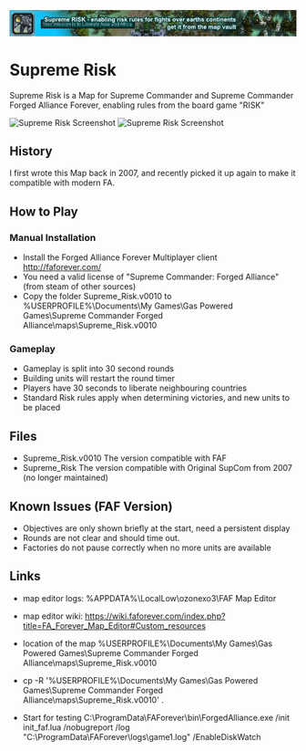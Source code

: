 ![Supreme Risk Banner](promo/signature3.jpg)

# Supreme Risk

Supreme Risk is a Map for Supreme Commander and Supreme Commander Forged Alliance Forever, enabling rules from the board game "RISK"

![Supreme Risk Screenshot](promo/Risk%20Screenshots/Board4-1.png)
![Supreme Risk Screenshot](promo/Risk%20Screenshots/Board3.png)

## History

I first wrote this Map back in 2007, and recently picked it up again to make it compatible with modern FA.

## How to Play
### Manual Installation

- Install the Forged Alliance Forever Multiplayer client http://faforever.com/ 
- You need a valid license of "Supreme Commander: Forged Alliance" (from steam of other sources)
- Copy the folder Supreme_Risk.v0010 to %USERPROFILE%\Documents\My Games\Gas Powered Games\Supreme Commander Forged Alliance\maps\Supreme_Risk.v0010

### Gameplay

- Gameplay is split into 30 second rounds
- Building units will restart the round timer
- Players have 30 seconds to liberate neighbouring countries
- Standard Risk rules apply when determining victories, and new units to be placed

## Files

- Supreme_Risk.v0010 The version compatible with FAF
- Supreme_Risk	The version compatible with Original SupCom from 2007 (no longer maintained)


## Known Issues (FAF Version)

- Objectives are only shown briefly at the start, need a persistent display
- Rounds are not clear and should time out.
- Factories do not pause correctly when no more units are available

## Links

- map editor logs: %APPDATA%\LocalLow\ozonexo3\FAF Map Editor
- map editor wiki: https://wiki.faforever.com/index.php?title=FA_Forever_Map_Editor#Custom_resources

- location of the map %USERPROFILE%\Documents\My Games\Gas Powered Games\Supreme Commander Forged Alliance\maps\Supreme_Risk.v0010

- cp -R '%USERPROFILE%\Documents\My Games\Gas Powered Games\Supreme Commander Forged Alliance\maps\Supreme_Risk.v0010' .

- Start for testing C:\ProgramData\FAForever\bin\ForgedAlliance.exe /init init_faf.lua /nobugreport /log "C:\ProgramData\FAForever\logs\game1.log" /EnableDiskWatch
